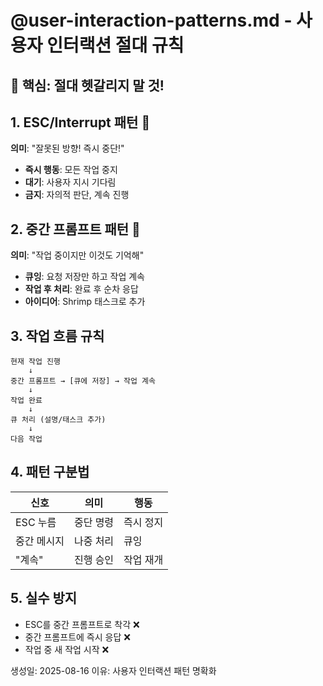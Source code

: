# @user-interaction-patterns.md - 사용자 인터랙션 절대 규칙

## 🚨 핵심: 절대 헷갈리지 말 것!

## 1. ESC/Interrupt 패턴 🛑
**의미**: "잘못된 방향! 즉시 중단!"
- **즉시 행동**: 모든 작업 중지
- **대기**: 사용자 지시 기다림
- **금지**: 자의적 판단, 계속 진행

## 2. 중간 프롬프트 패턴 💭
**의미**: "작업 중이지만 이것도 기억해"
- **큐잉**: 요청 저장만 하고 작업 계속
- **작업 후 처리**: 완료 후 순차 응답
- **아이디어**: Shrimp 태스크로 추가

## 3. 작업 흐름 규칙
```
현재 작업 진행
    ↓
중간 프롬프트 → [큐에 저장] → 작업 계속
    ↓
작업 완료
    ↓
큐 처리 (설명/태스크 추가)
    ↓
다음 작업
```

## 4. 패턴 구분법
| 신호 | 의미 | 행동 |
|------|------|------|
| ESC 누름 | 중단 명령 | 즉시 정지 |
| 중간 메시지 | 나중 처리 | 큐잉 |
| "계속" | 진행 승인 | 작업 재개 |

## 5. 실수 방지
- ESC를 중간 프롬프트로 착각 ❌
- 중간 프롬프트에 즉시 응답 ❌
- 작업 중 새 작업 시작 ❌

생성일: 2025-08-16
이유: 사용자 인터랙션 패턴 명확화